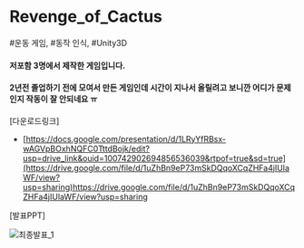 # Revenge_of_Cactus
#운동 게임, #동작 인식, #Unity3D 

#### 저포함 3명에서 제작한 게임입니다. 
#### 2년전 졸업하기 전에 모여서 만든 게임인데 시간이 지나서 올릴려고 보니깐 어디가 문제인지 작동이 잘 안되네요 ㅠ


[다운로드링크]
- [https://docs.google.com/presentation/d/1LRyYfRBsx-wAGVpBOxhNQFC0TttdBojk/edit?usp=drive_link&ouid=100742902694856536039&rtpof=true&sd=true](https://drive.google.com/file/d/1uZhBn9eP73mSkDQqoXCqZHFa4jIUlaWF/view?usp=sharing)https://drive.google.com/file/d/1uZhBn9eP73mSkDQqoXCqZHFa4jIUlaWF/view?usp=sharing

[발표PPT]

![최종발표_1](https://github.com/gkxotjd12312/Revenge_of_Cactus/assets/54784059/12061b8e-77b4-48ba-a919-59c23325f257)
